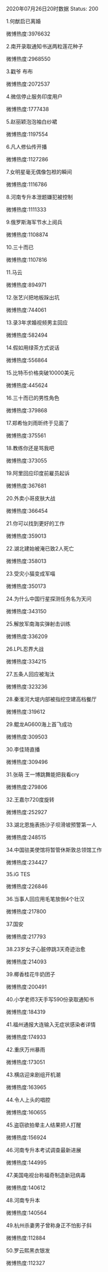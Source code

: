 2020年07月26日20时数据
Status: 200

1.何猷启已离婚

微博热度:3976632

2.南开录取通知书送两粒莲花种子

微博热度:2968550

3.戳爷 布布

微博热度:2072537

4.微信停止服务印度用户

微博热度:1777438

5.赵丽颖泡泡袖白纱裙

微博热度:1197554

6.凡人修仙传开播

微博热度:1127286

7.女明星毫无偶像包袱的瞬间

微博热度:1116786

8.河南专升本泄题嫌犯被控制

微博热度:1111333

9.俄罗斯海军节水上阅兵

微博热度:1108874

10.三十而已

微博热度:1107816

11.马云

微博热度:894971

12.张艺兴把地板跺出坑

微博热度:744061

13.录3年求婚视频男主回应

微博热度:582494

14.假如用绿茶方式说话

微博热度:556864

15.比特币价格突破10000美元

微博热度:445624

16.三十而已的男性角色

微博热度:379868

17.郑希怡刘雨昕终于见面了

微博热度:375561

18.教练你还是骂我吧

微博热度:373055

19.阿里回应印度前雇员起诉

微博热度:367681

20.外卖小哥皮肤大战

微博热度:366454

21.你可以找到更好的工作

微博热度:359013

22.湖北建始被淹已致2人死亡

微博热度:358013

23.受灾小猫变成军喵

微博热度:350173

24.为什么中国行星探测任务名为天问

微博热度:343150

25.解放军南海实弹射击训练

微博热度:336209

26.LPL忍界大战

微博热度:334215

27.五条人回应被淘汰

微博热度:323236

28.秦淮河大堤内部被指挖空建高档餐厅

微博热度:319612

29.鲲龙AG600海上首飞成功

微博热度:309503

30.李佳琦直播

微博热度:309496

31.张萌 王一博跳舞能把我看cry

微博热度:279806

32.王嘉尔720度旋转

微博热度:252927

33.湖北恩施表扬沙子坝滑坡预警第一人

微博热度:248515

34.中国驻美使馆将暂管休斯敦总领馆工作

微博热度:234427

35.iG TES

微博热度:226846

36.当事人回应用毛笔放倒4个壮汉

微博热度:217800

37.国安

微博热度:217793

38.23岁女子心脏停跳3天奇迹治愈

微博热度:214093

39.椰香桂花牛奶团子

微博热度:200491

40.小学老师3天手写590份录取通知书

微博热度:184319

41.福州通报大连输入无症状感染者详情

微博热度:174933

42.重庆万州暴雨

微博热度:173051

43.横店迎来剧组开机潮

微博热度:163965

44.令人上头的唱腔

微博热度:160655

45.盗窃欲拍晕主人结果把人打醒

微博热度:156924

46.河南专升本考试调查最新进展

微博热度:144995

47.美国电视台称福奇制造新冠病毒

微博热度:140612

48.河南专升本

微博热度:140564

49.杭州杀妻男子曾称身正不怕影子斜

微博热度:112884

50.罗云熙黑衣银发

微博热度:112327

